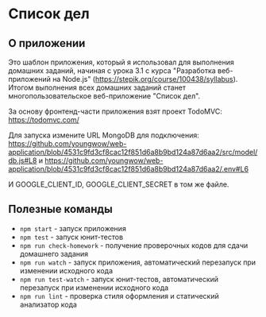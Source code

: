 # Список дел

## О приложении

Это шаблон приложения, который я использовал для выполнения домашних заданий, начиная с урока 3.1 с курса "Разработка веб-приложений на Node.js" (https://stepik.org/course/100438/syllabus).
Итогом выполнения всех домашних заданий станет многопользовательское веб-приложение "Список дел".

За основу фронтенд-части приложения взят проект TodoMVC: https://todomvc.com/

Для запуска измените URL MongoDB для подключения: https://github.com/youngwow/web-application/blob/4531c9fd3cf8cac12f851d6a8b9bd124a87d6aa2/src/model/db.js#L8
и https://github.com/youngwow/web-application/blob/4531c9fd3cf8cac12f851d6a8b9bd124a87d6aa2/.env#L6

И GOOGLE_CLIENT_ID, GOOGLE_CLIENT_SECRET в том же файле.

## Полезные команды

* `npm start` - запуск приложения
* `npm test` - запуск юнит-тестов
* `npm run check-homework` - получение проверочных кодов для сдачи домашнего задания
* `npm run watch` - запуск приложения, автоматический перезапуск при изменении исходного кода
* `npm run test-watch` - запуск юнит-тестов, автоматический перезапуск при изменении исходного кода
* `npm run lint` - проверка стиля оформления и статический анализатор кода
